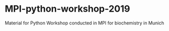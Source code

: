 # MPI-python-workshop-2019
Material for Python Workshop conducted in MPI for biochemistry in Munich
